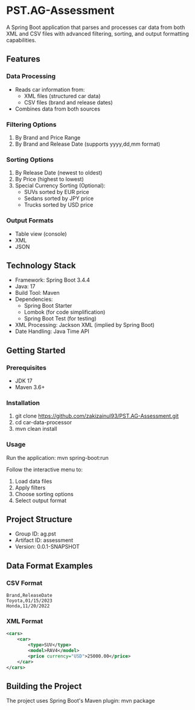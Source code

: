 # PST.AG-Assessment

A Spring Boot application that parses and processes car data from both XML and CSV files with advanced filtering, sorting, and output formatting capabilities.

## Features

### Data Processing
- Reads car information from:
    - XML files (structured car data)
    - CSV files (brand and release dates)
- Combines data from both sources

### Filtering Options
1. By Brand and Price Range
2. By Brand and Release Date (supports yyyy,dd,mm format)

### Sorting Options
1. By Release Date (newest to oldest)
2. By Price (highest to lowest)
3. Special Currency Sorting (Optional):
    - SUVs sorted by EUR price
    - Sedans sorted by JPY price
    - Trucks sorted by USD price

### Output Formats
- Table view (console)
- XML
- JSON

## Technology Stack
- Framework: Spring Boot 3.4.4
- Java: 17
- Build Tool: Maven
- Dependencies:
    - Spring Boot Starter
    - Lombok (for code simplification)
    - Spring Boot Test (for testing)
- XML Processing: Jackson XML (implied by Spring Boot)
- Date Handling: Java Time API

## Getting Started

### Prerequisites
- JDK 17
- Maven 3.6+

### Installation
1. git clone https://github.com/zakizainul93/PST.AG-Assessment.git
2. cd car-data-processor
3. mvn clean install

### Usage
Run the application:
mvn spring-boot:run

Follow the interactive menu to:
1. Load data files
2. Apply filters
3. Choose sorting options
4. Select output format

## Project Structure
- Group ID: ag.pst
- Artifact ID: assessment
- Version: 0.0.1-SNAPSHOT

## Data Format Examples

### CSV Format
```csv
Brand,ReleaseDate
Toyota,01/15/2023
Honda,11/20/2022
```

### XML Format
```xml
<cars>
    <car>
        <type>SUV</type>
        <model>RAV4</model>
        <price currency="USD">25000.00</price>
    </car>
</cars>
```

## Building the Project
The project uses Spring Boot's Maven plugin:
mvn package
